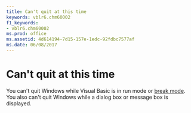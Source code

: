 ```yaml
---
title: Can't quit at this time
keywords: vblr6.chm60002
f1_keywords:
- vblr6.chm60002
ms.prod: office
ms.assetid: 4d614194-7d15-157e-1edc-92fdbc7577af
ms.date: 06/08/2017
---
```



# Can't quit at this time

You can't quit Windows while Visual Basic is in run mode or [break mode](../../Glossary/vbe-glossary.md). You also can't quit Windows while a dialog box or message box is displayed.


